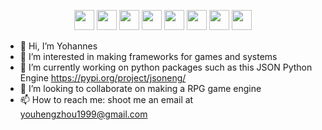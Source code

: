 <p align="center">
    <img src="https://s2.svgbox.net/files.svg?ic=python&color=000" width="32" height="32">
    <img src="https://s2.svgbox.net/files.svg?ic=html&color=000" width="32" height="32">
    <img src="https://s2.svgbox.net/files.svg?ic=css&color=000" width="32" height="32">
    <img src="https://s2.svgbox.net/files.svg?ic=js&color=000" width="32" height="32">
    <img src="https://s2.svgbox.net/files.svg?ic=php&color=000" width="32" height="32">
    <img src="https://s2.svgbox.net/files.svg?ic=java&color=000" width="32" height="32">
    <img src="https://s2.svgbox.net/files.svg?ic=c&color=000" width="32" height="32">
    <img src="https://s2.svgbox.net/files.svg?ic=go&color=000" width="32" height="32">
</p>

- 👋 Hi, I’m Yohannes
- 👀 I’m interested in making frameworks for games and systems
- 🌱 I’m currently working on python packages such as this JSON Python Engine https://pypi.org/project/jsoneng/
- 💞️ I’m looking to collaborate on making a RPG game engine
- 📫 How to reach me: shoot me an email at youhengzhou1999@gmail.com

<!---
youhengzhou/youhengzhou is a ✨ special ✨ repository because its `README.md` (this file) appears on your GitHub profile.
You can click the Preview link to take a look at your changes.
--->
